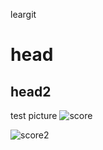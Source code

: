 leargit

# head

## head2

test
picture
![score](./img/score_list.png=100x20)

![score2](./img/llyc.jpg=60x80)
